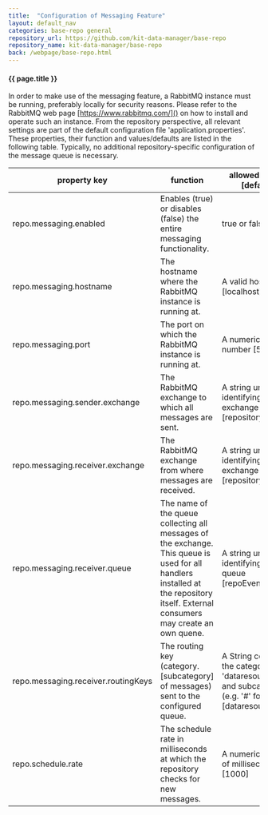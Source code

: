 ```yaml
---
title:  "Configuration of Messaging Feature"
layout: default_nav
categories: base-repo general
repository_url: https://github.com/kit-data-manager/base-repo
repository_name: kit-data-manager/base-repo
back: /webpage/base-repo.html
---
```


#### {{ page.title }}

In order to make use of the messaging feature, a RabbitMQ instance must be running, preferably locally for security reasons. Please refer to the RabbitMQ web page [https://www.rabbitmq.com/]() on how to install and 
operate such an instance. From the repository perspective, all relevant settings are part of the default configuration file 'application.properties'. These properties, their function and values/defaults are listed 
in the following table. Typically, no additional repository-specific configuration of the message queue is necessary.

|property key|function|allowed values [default]
|----|----|----
|repo.messaging.enabled|Enables (true) or disables (false) the entire messaging functionality.|true or false [true]
|repo.messaging.hostname|The hostname where the RabbitMQ instance is running at.|A valid hostname [localhost]
|repo.messaging.port|The port on which the RabbitMQ instance is running at.|A numeric port number [5672]
|repo.messaging.sender.exchange|The RabbitMQ exchange to which all messages are sent.|A string uniquely identifying the exchange [repository_events]
|repo.messaging.receiver.exchange|The RabbitMQ exchange from where messages are received.|A string uniquely identifying the exchange [repository_events]
|repo.messaging.receiver.queue|The name of the queue collecting all messages of the exchange. This queue is used for all handlers installed at the repository itself. External consumers may create an own quene.|A string uniquely identifying the queue [repoEventQueue]
|repo.messaging.receiver.routingKeys|The routing key (category.[subcategory] of messages) sent to the configured queue.|A String containing the category (e.g. 'dataresource') and subcategory (e.g. '\#' for all) [dataresources.\#]
|repo.schedule.rate|The schedule rate in milliseconds at which the repository checks for new messages.|A numeric amount of milliseconds [1000]
